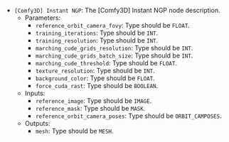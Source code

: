 - `[Comfy3D] Instant NGP`: The [Comfy3D] Instant NGP node description.
    - Parameters:
        - `reference_orbit_camera_fovy`: Type should be `FLOAT`.
        - `training_iterations`: Type should be `INT`.
        - `training_resolution`: Type should be `INT`.
        - `marching_cude_grids_resolution`: Type should be `INT`.
        - `marching_cude_grids_batch_size`: Type should be `INT`.
        - `marching_cude_threshold`: Type should be `FLOAT`.
        - `texture_resolution`: Type should be `INT`.
        - `background_color`: Type should be `FLOAT`.
        - `force_cuda_rast`: Type should be `BOOLEAN`.
    - Inputs:
        - `reference_image`: Type should be `IMAGE`.
        - `reference_mask`: Type should be `MASK`.
        - `reference_orbit_camera_poses`: Type should be `ORBIT_CAMPOSES`.
    - Outputs:
        - `mesh`: Type should be `MESH`.
